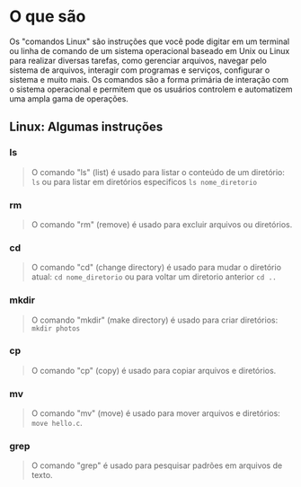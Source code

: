# O que são
Os "comandos Linux" são instruções que você pode digitar em um terminal ou linha de comando de um sistema operacional baseado em Unix ou Linux para realizar diversas tarefas, como gerenciar arquivos, navegar pelo sistema de arquivos, interagir com programas e serviços, configurar o sistema e muito mais. Os comandos são a forma primária de interação com o sistema operacional e permitem que os usuários controlem e automatizem uma ampla gama de operações.

## Linux: Algumas instruções

### ls
> O comando "ls" (list) é usado para listar o conteúdo de um diretório: `ls` ou para listar em diretórios especificos `ls nome_diretorio`

### rm
> O comando "rm" (remove) é usado para excluir arquivos ou diretórios.

### cd
> O comando "cd" (change directory) é usado para mudar o diretório atual: `cd nome_diretorio` ou para voltar um diretorio anterior `cd ..`

### mkdir
> O comando "mkdir" (make directory) é usado para criar diretórios: `mkdir photos` 

### cp
> O comando "cp" (copy) é usado para copiar arquivos e diretórios.

### mv
> O comando "mv" (move) é usado para mover arquivos e diretórios: `move hello.c`.

### grep
> O comando "grep" é usado para pesquisar padrões em arquivos de texto.


